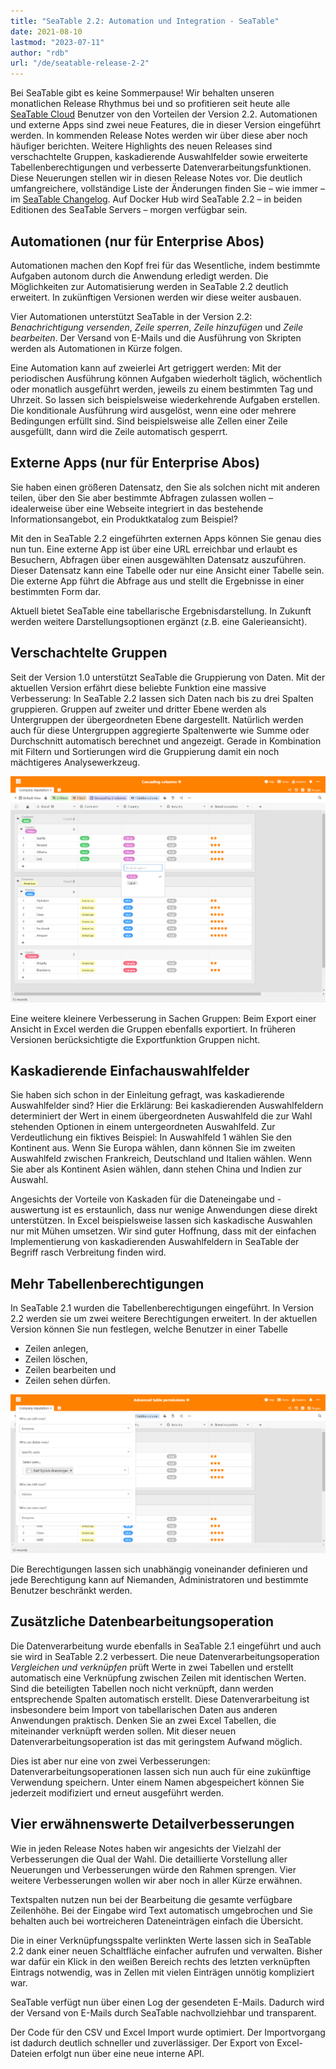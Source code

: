 ```yaml
---
title: "SeaTable 2.2: Automation und Integration - SeaTable"
date: 2021-08-10
lastmod: "2023-07-11"
author: "rdb"
url: "/de/seatable-release-2-2"
---
```


Bei SeaTable gibt es keine Sommerpause! Wir behalten unseren monatlichen Release Rhythmus bei und so profitieren seit heute alle [SeaTable Cloud](https://cloud.seatable.io) Benutzer von den Vorteilen der Version 2.2. Automationen und externe Apps sind zwei neue Features, die in dieser Version eingeführt werden. In kommenden Release Notes werden wir über diese aber noch häufiger berichten. Weitere Highlights des neuen Releases sind verschachtelte Gruppen, kaskadierende Auswahlfelder sowie erweiterte Tabellenberechtigungen und verbesserte Datenverarbeitungsfunktionen. Diese Neuerungen stellen wir in diesen Release Notes vor. Die deutlich umfangreichere, vollständige Liste der Änderungen finden Sie – wie immer – im [SeaTable Changelog](/docs/changelog/version-2-2/). Auf Docker Hub wird SeaTable 2.2 – in beiden Editionen des SeaTable Servers – morgen verfügbar sein.

## Automationen (nur für Enterprise Abos)

Automationen machen den Kopf frei für das Wesentliche, indem bestimmte Aufgaben autonom durch die Anwendung erledigt werden. Die Möglichkeiten zur Automatisierung werden in SeaTable 2.2 deutlich erweitert. In zukünftigen Versionen werden wir diese weiter ausbauen.

Vier Automationen unterstützt SeaTable in der Version 2.2: _Benachrichtigung versenden_, _Zeile sperren_, _Zeile hinzufügen_ und _Zeile bearbeiten_. Der Versand von E-Mails und die Ausführung von Skripten werden als Automationen in Kürze folgen.

Eine Automation kann auf zweierlei Art getriggert werden: Mit der periodischen Ausführung können Aufgaben wiederholt täglich, wöchentlich oder monatlich ausgeführt werden, jeweils zu einem bestimmten Tag und Uhrzeit. So lassen sich beispielsweise wiederkehrende Aufgaben erstellen. Die konditionale Ausführung wird ausgelöst, wenn eine oder mehrere Bedingungen erfüllt sind. Sind beispielsweise alle Zellen einer Zeile ausgefüllt, dann wird die Zeile automatisch gesperrt.

## Externe Apps (nur für Enterprise Abos)

Sie haben einen größeren Datensatz, den Sie als solchen nicht mit anderen teilen, über den Sie aber bestimmte Abfragen zulassen wollen – idealerweise über eine Webseite integriert in das bestehende Informationsangebot, ein Produktkatalog zum Beispiel?

Mit den in SeaTable 2.2 eingeführten externen Apps können Sie genau dies nun tun. Eine externe App ist über eine URL erreichbar und erlaubt es Besuchern, Abfragen über einen ausgewählten Datensatz auszuführen. Dieser Datensatz kann eine Tabelle oder nur eine Ansicht einer Tabelle sein. Die externe App führt die Abfrage aus und stellt die Ergebnisse in einer bestimmten Form dar.

Aktuell bietet SeaTable eine tabellarische Ergebnisdarstellung. In Zukunft werden weitere Darstellungsoptionen ergänzt (z.B. eine Galerieansicht).

## Verschachtelte Gruppen

Seit der Version 1.0 unterstützt SeaTable die Gruppierung von Daten. Mit der aktuellen Version erfährt diese beliebte Funktion eine massive Verbesserung: In SeaTable 2.2 lassen sich Daten nach bis zu drei Spalten gruppieren. Gruppen auf zweiter und dritter Ebene werden als Untergruppen der übergeordneten Ebene dargestellt. Natürlich werden auch für diese Untergruppen aggregierte Spaltenwerte wie Summe oder Durchschnitt automatisch berechnet und angezeigt. Gerade in Kombination mit Filtern und Sortierungen wird die Gruppierung damit ein noch mächtigeres Analysewerkzeug.

![Cascading columns and nested groups](images/Cascading-columns.png)

Eine weitere kleinere Verbesserung in Sachen Gruppen: Beim Export einer Ansicht in Excel werden die Gruppen ebenfalls exportiert. In früheren Versionen berücksichtigte die Exportfunktion Gruppen nicht.

## Kaskadierende Einfachauswahlfelder

Sie haben sich schon in der Einleitung gefragt, was kaskadierende Auswahlfelder sind? Hier die Erklärung: Bei kaskadierenden Auswahlfeldern determiniert der Wert in einem übergeordneten Auswahlfeld die zur Wahl stehenden Optionen in einem untergeordneten Auswahlfeld. Zur Verdeutlichung ein fiktives Beispiel: In Auswahlfeld 1 wählen Sie den Kontinent aus. Wenn Sie Europa wählen, dann können Sie im zweiten Auswahlfeld zwischen Frankreich, Deutschland und Italien wählen. Wenn Sie aber als Kontinent Asien wählen, dann stehen China und Indien zur Auswahl.

Angesichts der Vorteile von Kaskaden für die Dateneingabe und -auswertung ist es erstaunlich, dass nur wenige Anwendungen diese direkt unterstützen. In Excel beispielsweise lassen sich kaskadische Auswahlen nur mit Mühen umsetzen. Wir sind guter Hoffnung, dass mit der einfachen Implementierung von kaskadierenden Auswahlfeldern in SeaTable der Begriff rasch Verbreitung finden wird.

## Mehr Tabellenberechtigungen

In SeaTable 2.1 wurden die Tabellenberechtigungen eingeführt. In Version 2.2 werden sie um zwei weitere Berechtigungen erweitert. In der aktuellen Version können Sie nun festlegen, welche Benutzer in einer Tabelle

- Zeilen anlegen,
- Zeilen löschen,
- Zeilen bearbeiten und
- Zeilen sehen dürfen.

![Advanced table permissions](images/Advanced-table-permissions.png)

Die Berechtigungen lassen sich unabhängig voneinander definieren und jede Berechtigung kann auf Niemanden, Administratoren und bestimmte Benutzer beschränkt werden.

## Zusätzliche Datenbearbeitungsoperation

Die Datenverarbeitung wurde ebenfalls in SeaTable 2.1 eingeführt und auch sie wird in SeaTable 2.2 verbessert. Die neue Datenverarbeitungsoperation _Vergleichen und verknüpfen_ prüft Werte in zwei Tabellen und erstellt automatisch eine Verknüpfung zwischen Zeilen mit identischen Werten. Sind die beteiligten Tabellen noch nicht verknüpft, dann werden entsprechende Spalten automatisch erstellt. Diese Datenverarbeitung ist insbesondere beim Import von tabellarischen Daten aus anderen Anwendungen praktisch. Denken Sie an zwei Excel Tabellen, die miteinander verknüpft werden sollen. Mit dieser neuen Datenverarbeitungsoperation ist das mit geringstem Aufwand möglich.

Dies ist aber nur eine von zwei Verbesserungen: Datenverarbeitungsoperationen lassen sich nun auch für eine zukünftige Verwendung speichern. Unter einem Namen abgespeichert können Sie jederzeit modifiziert und erneut ausgeführt werden.

## Vier erwähnenswerte Detailverbesserungen

Wie in jeden Release Notes haben wir angesichts der Vielzahl der Verbesserungen die Qual der Wahl. Die detaillierte Vorstellung aller Neuerungen und Verbesserungen würde den Rahmen sprengen. Vier weitere Verbesserungen wollen wir aber noch in aller Kürze erwähnen.

Textspalten nutzen nun bei der Bearbeitung die gesamte verfügbare Zeilenhöhe. Bei der Eingabe wird Text automatisch umgebrochen und Sie behalten auch bei wortreicheren Dateneinträgen einfach die Übersicht.

Die in einer Verknüpfungsspalte verlinkten Werte lassen sich in SeaTable 2.2 dank einer neuen Schaltfläche einfacher aufrufen und verwalten. Bisher war dafür ein Klick in den weißen Bereich rechts des letzten verknüpften Eintrags notwendig, was in Zellen mit vielen Einträgen unnötig kompliziert war.

SeaTable verfügt nun über einen Log der gesendeten E-Mails. Dadurch wird der Versand von E-Mails durch SeaTable nachvollziehbar und transparent.

Der Code für den CSV und Excel Import wurde optimiert. Der Importvorgang ist dadurch deutlich schneller und zuverlässiger. Der Export von Excel-Dateien erfolgt nun über eine neue interne API.
